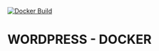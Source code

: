 [![Docker Build](https://img.shields.io/docker/automated/justb4/jmeter.svg)](https://hub.docker.com/r/justb4/jmeter)

# WORDPRESS - DOCKER
